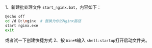 1、新建批处理文件 `start_nginx.bat`，内容如下：

```sh
@echo off 
cd /d D:\nginx  # 替换为你的Nginx路径 
start nginx.exe 
exit
```


或者试一下创建快捷方式
2、按 `Win+R`输入 `shell:startup`打开启动文件夹。